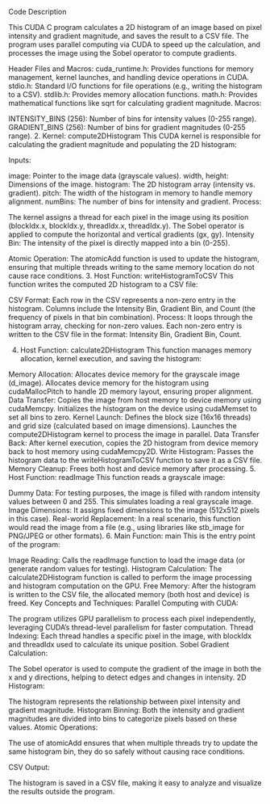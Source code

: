 Code Description

This CUDA C program calculates a 2D histogram of an image based on pixel intensity and gradient magnitude, and saves the result to a CSV file. The program uses parallel computing via CUDA to speed up the calculation, and processes the image using the Sobel operator to compute gradients.

Header Files and Macros:
cuda_runtime.h: Provides functions for memory management, kernel launches, and handling device operations in CUDA.
stdio.h: Standard I/O functions for file operations (e.g., writing the histogram to a CSV).
stdlib.h: Provides memory allocation functions.
math.h: Provides mathematical functions like sqrt for calculating gradient magnitude.
Macros:

INTENSITY_BINS (256): Number of bins for intensity values (0-255 range).
GRADIENT_BINS (256): Number of bins for gradient magnitudes (0-255 range).
2. Kernel: compute2DHistogram
This CUDA kernel is responsible for calculating the gradient magnitude and populating the 2D histogram:

Inputs:

image: Pointer to the image data (grayscale values).
width, height: Dimensions of the image.
histogram: The 2D histogram array (intensity vs. gradient).
pitch: The width of the histogram in memory to handle memory alignment.
numBins: The number of bins for intensity and gradient.
Process:

The kernel assigns a thread for each pixel in the image using its position (blockIdx.x, blockIdx.y, threadIdx.x, threadIdx.y).
The Sobel operator is applied to compute the horizontal and vertical gradients (gx, gy).
Intensity Bin: The intensity of the pixel is directly mapped into a bin (0-255).

Atomic Operation: The atomicAdd function is used to update the histogram, ensuring that multiple threads writing to the same memory location do not cause race conditions.
3. Host Function: writeHistogramToCSV
This function writes the computed 2D histogram to a CSV file:

CSV Format:
Each row in the CSV represents a non-zero entry in the histogram.
Columns include the Intensity Bin, Gradient Bin, and Count (the frequency of pixels in that bin combination).
Process:
It loops through the histogram array, checking for non-zero values.
Each non-zero entry is written to the CSV file in the format: Intensity Bin, Gradient Bin, Count.

4. Host Function: calculate2DHistogram
This function manages memory allocation, kernel execution, and saving the histogram:

Memory Allocation:
Allocates device memory for the grayscale image (d_image).
Allocates device memory for the histogram using cudaMallocPitch to handle 2D memory layout, ensuring proper alignment.
Data Transfer:
Copies the image from host memory to device memory using cudaMemcpy.
Initializes the histogram on the device using cudaMemset to set all bins to zero.
Kernel Launch:
Defines the block size (16x16 threads) and grid size (calculated based on image dimensions).
Launches the compute2DHistogram kernel to process the image in parallel.
Data Transfer Back:
After kernel execution, copies the 2D histogram from device memory back to host memory using cudaMemcpy2D.
Write Histogram:
Passes the histogram data to the writeHistogramToCSV function to save it as a CSV file.
Memory Cleanup:
Frees both host and device memory after processing.
5. Host Function: readImage
This function reads a grayscale image:

Dummy Data:
For testing purposes, the image is filled with random intensity values between 0 and 255. This simulates loading a real grayscale image.
Image Dimensions:
It assigns fixed dimensions to the image (512x512 pixels in this case).
Real-world Replacement:
In a real scenario, this function would read the image from a file (e.g., using libraries like stb_image for PNG/JPEG or other formats).
6. Main Function: main
This is the entry point of the program:

Image Reading: Calls the readImage function to load the image data (or generate random values for testing).
Histogram Calculation: The calculate2DHistogram function is called to perform the image processing and histogram computation on the GPU.
Free Memory: After the histogram is written to the CSV file, the allocated memory (both host and device) is freed.
Key Concepts and Techniques:
Parallel Computing with CUDA:

The program utilizes GPU parallelism to process each pixel independently, leveraging CUDA’s thread-level parallelism for faster computation.
Thread Indexing: Each thread handles a specific pixel in the image, with blockIdx and threadIdx used to calculate its unique position.
Sobel Gradient Calculation:

The Sobel operator is used to compute the gradient of the image in both the x and y directions, helping to detect edges and changes in intensity.
2D Histogram:

The histogram represents the relationship between pixel intensity and gradient magnitude.
Histogram Binning: Both the intensity and gradient magnitudes are divided into bins to categorize pixels based on these values.
Atomic Operations:

The use of atomicAdd ensures that when multiple threads try to update the same histogram bin, they do so safely without causing race conditions.

CSV Output:

The histogram is saved in a CSV file, making it easy to analyze and visualize the results outside the program.

